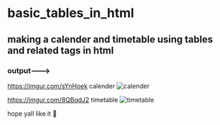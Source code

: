 # basic_tables_in_html

## making a calender and timetable using tables and related tags in html

### output--->

https://imgur.com/sYnHoek calender ![calender](https://imgur.com/sYnHoek.png)

https://imgur.com/8QBqdJ2 timetable ![timetable](https://imgur.com/8QBqdJ2.png)

hope yall like it 💜
